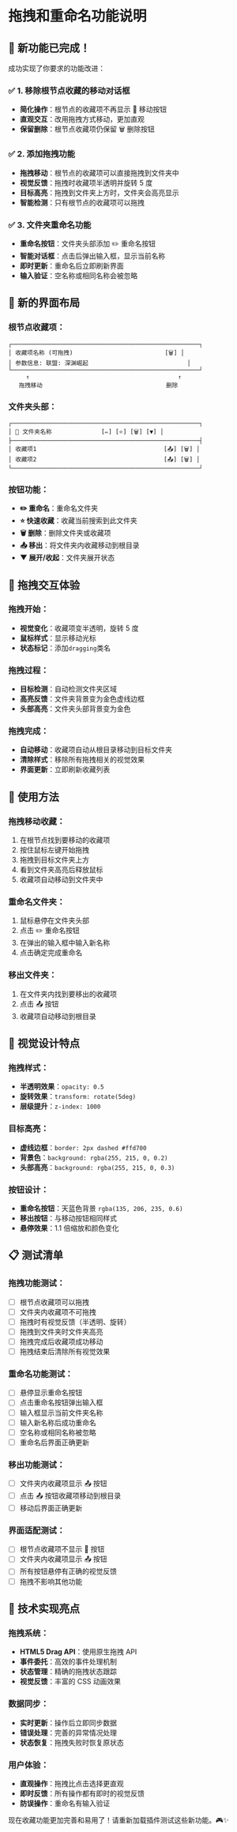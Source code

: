 # 拖拽和重命名功能说明

## 🎉 新功能已完成！

成功实现了你要求的功能改进：

### ✅ **1. 移除根节点收藏的移动对话框**

-   **简化操作**：根节点的收藏项不再显示 📁 移动按钮
-   **直观交互**：改用拖拽方式移动，更加直观
-   **保留删除**：根节点收藏项仍保留 🗑️ 删除按钮

### ✅ **2. 添加拖拽功能**

-   **拖拽移动**：根节点的收藏项可以直接拖拽到文件夹中
-   **视觉反馈**：拖拽时收藏项半透明并旋转 5 度
-   **目标高亮**：拖拽到文件夹上方时，文件夹会高亮显示
-   **智能检测**：只有根节点的收藏项可以拖拽

### ✅ **3. 文件夹重命名功能**

-   **重命名按钮**：文件夹头部添加 ✏️ 重命名按钮
-   **智能对话框**：点击后弹出输入框，显示当前名称
-   **即时更新**：重命名后立即刷新界面
-   **输入验证**：空名称或相同名称会被忽略

## 🎯 **新的界面布局**

### 根节点收藏项：

```
┌─────────────────────────────────────────────────────┐
│ 收藏项名称 (可拖拽)                          [🗑️] │
│ 参数信息: 联盟: 深渊崛起                            │
└─────────────────────────────────────────────────────┘
     ↑                                          ↑
   拖拽移动                                   删除
```

### 文件夹头部：

```
┌─────────────────────────────────────────────────────┐
│ 📁 文件夹名称              [✏️] [⭐] [🗑️] [▼] │
├─────────────────────────────────────────────────────┤
│ 收藏项1                                    [📤] [🗑️] │
│ 收藏项2                                    [📤] [🗑️] │
└─────────────────────────────────────────────────────┘
```

### 按钮功能：

-   **✏️ 重命名**：重命名文件夹
-   **⭐ 快速收藏**：收藏当前搜索到此文件夹
-   **🗑️ 删除**：删除文件夹或收藏项
-   **📤 移出**：将文件夹内收藏移动到根目录
-   **▼ 展开/收起**：文件夹展开状态

## 🎨 **拖拽交互体验**

### 拖拽开始：

-   **视觉变化**：收藏项变半透明，旋转 5 度
-   **鼠标样式**：显示移动光标
-   **状态标记**：添加`dragging`类名

### 拖拽过程：

-   **目标检测**：自动检测文件夹区域
-   **高亮反馈**：文件夹背景变为金色虚线边框
-   **头部高亮**：文件夹头部背景变为金色

### 拖拽完成：

-   **自动移动**：收藏项自动从根目录移动到目标文件夹
-   **清除样式**：移除所有拖拽相关的视觉效果
-   **界面更新**：立即刷新收藏列表

## 🔧 **使用方法**

### 拖拽移动收藏：

1. 在根节点找到要移动的收藏项
2. 按住鼠标左键开始拖拽
3. 拖拽到目标文件夹上方
4. 看到文件夹高亮后释放鼠标
5. 收藏项自动移动到文件夹中

### 重命名文件夹：

1. 鼠标悬停在文件夹头部
2. 点击 ✏️ 重命名按钮
3. 在弹出的输入框中输入新名称
4. 点击确定完成重命名

### 移出文件夹：

1. 在文件夹内找到要移出的收藏项
2. 点击 📤 按钮
3. 收藏项自动移动到根目录

## 🎨 **视觉设计特点**

### 拖拽样式：

-   **半透明效果**：`opacity: 0.5`
-   **旋转效果**：`transform: rotate(5deg)`
-   **层级提升**：`z-index: 1000`

### 目标高亮：

-   **虚线边框**：`border: 2px dashed #ffd700`
-   **背景色**：`background: rgba(255, 215, 0, 0.2)`
-   **头部高亮**：`background: rgba(255, 215, 0, 0.3)`

### 按钮设计：

-   **重命名按钮**：天蓝色背景 `rgba(135, 206, 235, 0.6)`
-   **移出按钮**：与移动按钮相同样式
-   **悬停效果**：1.1 倍缩放和颜色变化

## 📋 **测试清单**

### 拖拽功能测试：

-   [ ] 根节点收藏项可以拖拽
-   [ ] 文件夹内收藏项不可拖拽
-   [ ] 拖拽时有视觉反馈（半透明、旋转）
-   [ ] 拖拽到文件夹时文件夹高亮
-   [ ] 拖拽完成后收藏项成功移动
-   [ ] 拖拽结束后清除所有视觉效果

### 重命名功能测试：

-   [ ] 悬停显示重命名按钮
-   [ ] 点击重命名按钮弹出输入框
-   [ ] 输入框显示当前文件夹名称
-   [ ] 输入新名称后成功重命名
-   [ ] 空名称或相同名称被忽略
-   [ ] 重命名后界面正确更新

### 移出功能测试：

-   [ ] 文件夹内收藏项显示 📤 按钮
-   [ ] 点击 📤 按钮收藏项移动到根目录
-   [ ] 移动后界面正确更新

### 界面适配测试：

-   [ ] 根节点收藏项不显示 📁 按钮
-   [ ] 文件夹内收藏项显示 📤 按钮
-   [ ] 所有按钮悬停有正确的视觉反馈
-   [ ] 拖拽不影响其他功能

## 🚀 **技术实现亮点**

### 拖拽系统：

-   **HTML5 Drag API**：使用原生拖拽 API
-   **事件委托**：高效的事件处理机制
-   **状态管理**：精确的拖拽状态跟踪
-   **视觉反馈**：丰富的 CSS 动画效果

### 数据同步：

-   **实时更新**：操作后立即同步数据
-   **错误处理**：完善的异常情况处理
-   **状态恢复**：拖拽失败时恢复原状态

### 用户体验：

-   **直观操作**：拖拽比点击选择更直观
-   **即时反馈**：所有操作都有即时的视觉反馈
-   **防误操作**：重命名有输入验证

现在收藏功能更加完善和易用了！请重新加载插件测试这些新功能。🎮✨
